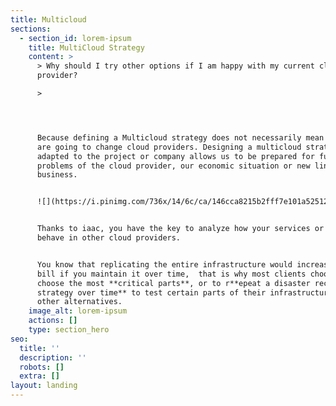 ```yaml
---
title: Multicloud
sections:
  - section_id: lorem-ipsum
    title: MultiCloud Strategy
    content: >
      > Why should I try other options if I am happy with my current cloud
      provider?

      >




      Because defining a Multicloud strategy does not necessarily mean that you
      are going to change cloud providers. Designing a multicloud strategy
      adapted to the project or company allows us to be prepared for future
      problems of the cloud provider, our economic situation or new lines of
      business.


      ![](https://i.pinimg.com/736x/14/6c/ca/146cca8215b2fff7e101a52512d3ff27.jpg)


      Thanks to iaac, you have the key to analyze how your services or product
      behave in other cloud providers.


      You know that replicating the entire infrastructure would increase your
      bill if you maintain it over time,  that is why most clients choose to
      choose the most **critical parts**, or to r**epeat a disaster recovery
      strategy over time** to test certain parts of their infrastructure in
      other alternatives.
    image_alt: lorem-ipsum
    actions: []
    type: section_hero
seo:
  title: ''
  description: ''
  robots: []
  extra: []
layout: landing
---
```

